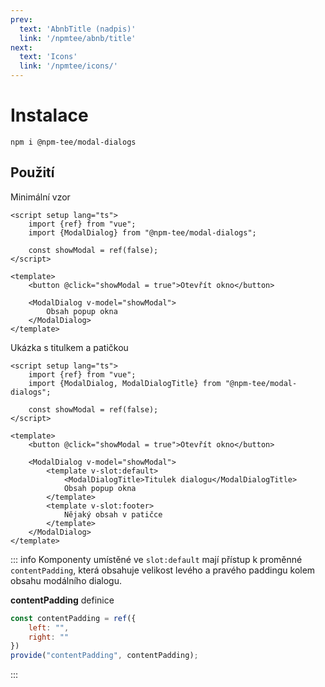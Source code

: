 ```yaml
---
prev:
  text: 'AbnbTitle (nadpis)'
  link: '/npmtee/abnb/title'
next:
  text: 'Icons'
  link: '/npmtee/icons/'
---
```


# Instalace
```
npm i @npm-tee/modal-dialogs
```
## Použití

Minimální vzor
```vue
<script setup lang="ts">
    import {ref} from "vue";
    import {ModalDialog} from "@npm-tee/modal-dialogs";

    const showModal = ref(false);
</script>

<template>
    <button @click="showModal = true">Otevřít okno</button>
    
    <ModalDialog v-model="showModal">
        Obsah popup okna
    </ModalDialog>
</template>
```

Ukázka s titulkem a patičkou
```vue
<script setup lang="ts">
    import {ref} from "vue";
    import {ModalDialog, ModalDialogTitle} from "@npm-tee/modal-dialogs";

    const showModal = ref(false);
</script>

<template>
    <button @click="showModal = true">Otevřít okno</button>
    
    <ModalDialog v-model="showModal">
        <template v-slot:default>
            <ModalDialogTitle>Titulek dialogu</ModalDialogTitle>
            Obsah popup okna
        </template>
        <template v-slot:footer>
            Nějaký obsah v patičce
        </template>
    </ModalDialog>
</template>
```
::: info
Komponenty umístěné ve `slot:default` mají přístup k proměnné `contentPadding`, která obsahuje velikost levého a pravého paddingu kolem obsahu modálního dialogu.

**contentPadding** definice
```js
const contentPadding = ref({
    left: "",
    right: ""
})
provide("contentPadding", contentPadding);
```
:::

